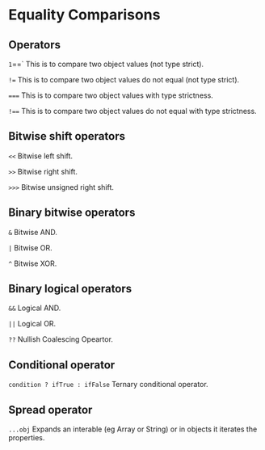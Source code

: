 # Equality Comparisons

## Operators

`1`==`
This is to compare two object values (not type strict).

`!=`
This is to compare two object values do not equal (not type strict).

`===`
This is to compare two object values with type strictness.

`!==`
This is to compare two object values do not equal with type strictness.

## Bitwise shift operators

`<<`
Bitwise left shift.

`>>`
Bitwise right shift.

`>>>`
Bitwise unsigned right shift.

## Binary bitwise operators

`&`
Bitwise AND.

`|`
Bitwise OR.

`^`
Bitwise XOR.

## Binary logical operators

`&&`
Logical AND.

`||`
Logical OR.

`??`
Nullish Coalescing Opeartor.

## Conditional operator

`condition ? ifTrue : ifFalse`
Ternary conditional operator.

## Spread operator

`...obj`
Expands an interable (eg Array or String) or in objects it iterates the properties.
